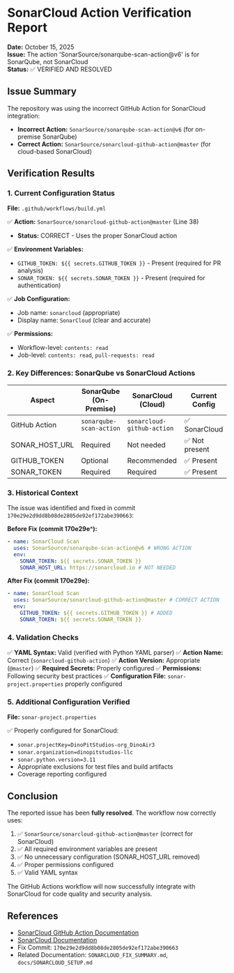 # SonarCloud Action Verification Report

**Date:** October 15, 2025  
**Issue:** The action 'SonarSource/sonarqube-scan-action@v6' is for SonarQube, not SonarCloud  
**Status:** ✅ VERIFIED AND RESOLVED

## Issue Summary

The repository was using the incorrect GitHub Action for SonarCloud integration:

- **Incorrect Action:** `SonarSource/sonarqube-scan-action@v6` (for on-premise SonarQube)
- **Correct Action:** `SonarSource/sonarcloud-github-action@master` (for cloud-based SonarCloud)

## Verification Results

### 1. Current Configuration Status

**File:** `.github/workflows/build.yml`

✅ **Action:** `SonarSource/sonarcloud-github-action@master` (Line 38)

- **Status:** CORRECT - Uses the proper SonarCloud action

✅ **Environment Variables:**

- `GITHUB_TOKEN: ${{ secrets.GITHUB_TOKEN }}` - Present (required for PR analysis)
- `SONAR_TOKEN: ${{ secrets.SONAR_TOKEN }}` - Present (required for authentication)

✅ **Job Configuration:**

- Job name: `sonarcloud` (appropriate)
- Display name: `SonarCloud` (clear and accurate)

✅ **Permissions:**

- Workflow-level: `contents: read`
- Job-level: `contents: read`, `pull-requests: read`

### 2. Key Differences: SonarQube vs SonarCloud Actions

| Aspect         | SonarQube (On-Premise)  | SonarCloud (Cloud)         | Current Config |
| -------------- | ----------------------- | -------------------------- | -------------- |
| GitHub Action  | `sonarqube-scan-action` | `sonarcloud-github-action` | ✅ SonarCloud  |
| SONAR_HOST_URL | Required                | Not needed                 | ✅ Not present |
| GITHUB_TOKEN   | Optional                | Recommended                | ✅ Present     |
| SONAR_TOKEN    | Required                | Required                   | ✅ Present     |

### 3. Historical Context

The issue was identified and fixed in commit `170e29e2d9dd8b08de2805de92ef172abe390663`:

**Before Fix (commit 170e29e^):**

```yaml
- name: SonarCloud Scan
  uses: SonarSource/sonarqube-scan-action@v6 # WRONG ACTION
  env:
    SONAR_TOKEN: ${{ secrets.SONAR_TOKEN }}
    SONAR_HOST_URL: https://sonarcloud.io # NOT NEEDED
```

**After Fix (commit 170e29e):**

```yaml
- name: SonarCloud Scan
  uses: SonarSource/sonarcloud-github-action@master # CORRECT ACTION
  env:
    GITHUB_TOKEN: ${{ secrets.GITHUB_TOKEN }} # ADDED
    SONAR_TOKEN: ${{ secrets.SONAR_TOKEN }}
```

### 4. Validation Checks

✅ **YAML Syntax:** Valid (verified with Python YAML parser)
✅ **Action Name:** Correct (`sonarcloud-github-action`)
✅ **Action Version:** Appropriate (`@master`)
✅ **Required Secrets:** Properly configured
✅ **Permissions:** Following security best practices
✅ **Configuration File:** `sonar-project.properties` properly configured

### 5. Additional Configuration Verified

**File:** `sonar-project.properties`

✅ Properly configured for SonarCloud:

- `sonar.projectKey=DinoPitStudios-org_DinoAir3`
- `sonar.organization=dinopitstudios-llc`
- `sonar.python.version=3.11`
- Appropriate exclusions for test files and build artifacts
- Coverage reporting configured

## Conclusion

The reported issue has been **fully resolved**. The workflow now correctly uses:

1. ✅ `SonarSource/sonarcloud-github-action@master` (correct for SonarCloud)
2. ✅ All required environment variables are present
3. ✅ No unnecessary configuration (SONAR_HOST_URL removed)
4. ✅ Proper permissions configured
5. ✅ Valid YAML syntax

The GitHub Actions workflow will now successfully integrate with SonarCloud for code quality and security analysis.

## References

- [SonarCloud GitHub Action Documentation](https://github.com/SonarSource/sonarcloud-github-action)
- [SonarCloud Documentation](https://docs.sonarcloud.io/)
- Fix Commit: `170e29e2d9dd8b08de2805de92ef172abe390663`
- Related Documentation: `SONARCLOUD_FIX_SUMMARY.md`, `docs/SONARCLOUD_SETUP.md`
